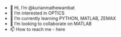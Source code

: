 - 👋 Hi, I’m @kurianmathewambat
- 👀 I’m interested in OPTICS
- 🌱 I’m currently learning PYTHON, MATLAB, ZEMAX
- 💞️ I’m looking to collaborate on MATLAB
- 📫 How to reach me - here

<!---
kurianmathewambat/kurianmathewambat is a ✨ special ✨ repository because its `README.md` (this file) appears on your GitHub profile.
You can click the Preview link to take a look at your changes.
--->
